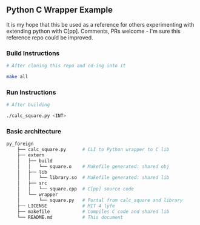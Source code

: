 ## Python C Wrapper Example
It is my hope that this be used as a reference for others experimenting
with extending python with C[pp].  Comments, PRs welcome - I'm sure this
reference repo could be improved.

### Build Instructions
```bash
# After cloning this repo and cd-ing into it

make all
```

### Run Instructions
```bash
# After building

./calc_square.py <INT>
```

### Basic architecture
```bash
py_foreign
    ├── calc_square.py      # CLI to Python wrapper to C lib
    ├── extern
    │   ├── build
    │   │   └── square.o    # Makefile generated: shared obj
    │   ├── lib
    │   │   └── library.so  # Makefile generated: shared lib
    │   ├── src
    │   │   └── square.cpp  # C[pp] source code
    │   └── wrapper
    │       └── square.py   # Portal from calc_square and library
    ├── LICENSE             # MIT 4 lyfe
    ├── makefile            # Compiles C code and shared lib
    └── README.md           # This document
```
